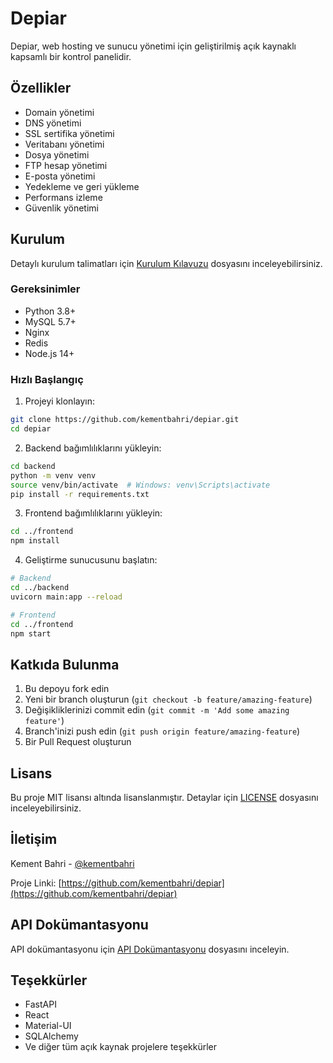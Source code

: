 # Depiar

Depiar, web hosting ve sunucu yönetimi için geliştirilmiş açık kaynaklı kapsamlı bir kontrol panelidir.

## Özellikler

- Domain yönetimi
- DNS yönetimi
- SSL sertifika yönetimi
- Veritabanı yönetimi
- Dosya yönetimi
- FTP hesap yönetimi
- E-posta yönetimi
- Yedekleme ve geri yükleme
- Performans izleme
- Güvenlik yönetimi

## Kurulum

Detaylı kurulum talimatları için [Kurulum Kılavuzu](docs/deployment.md) dosyasını inceleyebilirsiniz.

### Gereksinimler

- Python 3.8+
- MySQL 5.7+
- Nginx
- Redis
- Node.js 14+

### Hızlı Başlangıç

1. Projeyi klonlayın:
```bash
git clone https://github.com/kementbahri/depiar.git
cd depiar
```

2. Backend bağımlılıklarını yükleyin:
```bash
cd backend
python -m venv venv
source venv/bin/activate  # Windows: venv\Scripts\activate
pip install -r requirements.txt
```

3. Frontend bağımlılıklarını yükleyin:
```bash
cd ../frontend
npm install
```

4. Geliştirme sunucusunu başlatın:
```bash
# Backend
cd ../backend
uvicorn main:app --reload

# Frontend
cd ../frontend
npm start
```

## Katkıda Bulunma

1. Bu depoyu fork edin
2. Yeni bir branch oluşturun (`git checkout -b feature/amazing-feature`)
3. Değişikliklerinizi commit edin (`git commit -m 'Add some amazing feature'`)
4. Branch'inizi push edin (`git push origin feature/amazing-feature`)
5. Bir Pull Request oluşturun

## Lisans

Bu proje MIT lisansı altında lisanslanmıştır. Detaylar için [LICENSE](LICENSE) dosyasını inceleyebilirsiniz.

## İletişim

Kement Bahri - [@kementbahri](https://github.com/kementbahri)

Proje Linki: [https://github.com/kementbahri/depiar](https://github.com/kementbahri/depiar)

## API Dokümantasyonu

API dokümantasyonu için [API Dokümantasyonu](backend/docs/api.md) dosyasını inceleyin.

## Teşekkürler

- FastAPI
- React
- Material-UI
- SQLAlchemy
- Ve diğer tüm açık kaynak projelere teşekkürler

